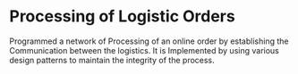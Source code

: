 # Processing of Logistic Orders 
Programmed a network of Processing of an online order by establishing the Communication between the logistics. It is Implemented by using various design patterns to maintain the integrity of the process.
